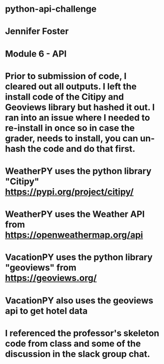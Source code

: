 # python-api-challenge
# Jennifer Foster 
# Module 6 - API

# Prior to submission of code, I cleared out all outputs. I left the install code of the Citipy and Geoviews library but hashed it out. I ran into an issue where I needed to re-install in once so in case the grader, needs to install, you can un-hash the code and do that first. 

# WeatherPY uses the python library "Citipy" https://pypi.org/project/citipy/
# WeatherPY uses the Weather API from https://openweathermap.org/api
# VacationPY uses the python library "geoviews" from https://geoviews.org/
# VacationPY also uses the geoviews api to get hotel data 

# I referenced the professor's skeleton code from class and some of the discussion in the slack group chat.
